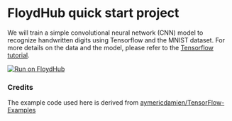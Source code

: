 # FloydHub quick start project

We will train a simple convolutional neural network (CNN) model to recognize handwritten digits using Tensorflow and the MNIST dataset. For more details on the data and the model, please refer to the [Tensorflow tutorial](https://www.tensorflow.org/get_started/mnist/pros).

[![Run on FloydHub](https://static.floydhub.com/button/button-small.svg)](https://floydhub.com/run?template=https://github.com/floydhub/mnist-demo)

### Credits

The example code used here is derived from [aymericdamien/TensorFlow-Examples](https://github.com/aymericdamien/TensorFlow-Examples)
